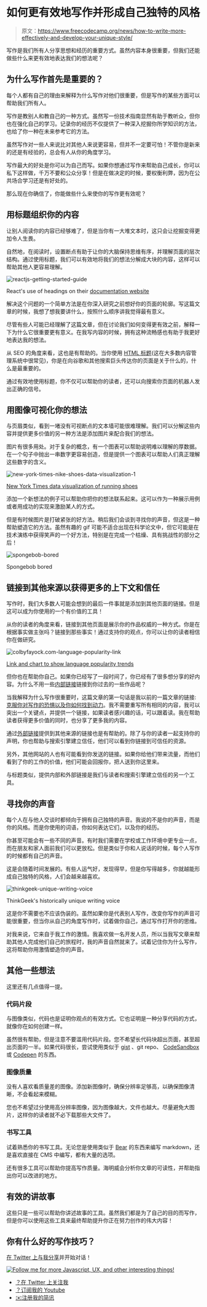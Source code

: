 # 如何更有效地写作并形成自己独特的风格

> 原文：<https://www.freecodecamp.org/news/how-to-write-more-effectively-and-develop-your-unique-style/>

写作是我们所有人分享思想和经历的重要方式。虽然内容本身很重要，但我们还能做些什么来更有效地表达我们的想法呢？

## 为什么写作首先是重要的？

每个人都有自己的理由来解释为什么写作对他们很重要，但是写作的某些方面可以帮助我们所有人。

写作是教别人和教自己的一种方式。虽然写一份技术指南显然有助于教听众，但你也在强化自己的学习。记录你的经历不仅提供了一种深入挖掘你所学知识的方法，也给了你一种在未来参考它的方法。

虽然写作对一些人来说比对其他人来说更容易，但并不一定要可怕！不管你是新来的还是有经验的，总会有人从你的角度学习。

写作最大的好处是你可以为自己而写。如果你想通过写作来帮助自己成长，你可以私下这样做，千万不要和公众分享！但是在做决定的时候，要权衡利弊，因为在公共场合学习还是有好处的。

那么现在你确信了，你能做些什么来使你的写作更有效呢？

## 用标题组织你的内容

让别人阅读你的内容已经够难了，但是当你有一大堆文本时，这只会让挖掘变得更加令人生畏。

自然地，在阅读时，设置断点有助于让你的大脑保持思维有序，并理解页面的层次结构。通过使用标题，我们可以有效地将我们的想法分解成大块的内容，这样可以帮助其他人更容易理解。

![reactjs-getting-started-guide](img/3be317384f169aecbbc2c948a1d47a5f.png)

React's use of headings on their [documentation website](https://reactjs.org/docs/add-react-to-a-website.html)

解决这个问题的一个简单方法是在你深入研究之前想好你的页面的轮廓。写这篇文章的时候，我想了想我要讲什么，按照什么顺序讲我觉得最有意义。

尽管有些人可能已经理解了这篇文章，但在讨论我们如何变得更有效之前，解释一下为什么它很重要更有意义。在我写内容的时候，拥有这种流畅感也有助于我更好地表达我的想法。

从 SEO 的角度来看，这也是有帮助的。当你使用 [HTML 标题](https://developer.mozilla.org/en-US/docs/Web/HTML/Element/header)(这在大多数内容管理系统中很常见)，你是在向谷歌和其他搜索巨头传达你的页面是关于什么的，什么是最重要的。

通过有效地使用标题，你不仅可以帮助你的读者，还可以向搜索你页面的机器人发出正确的信号。

## 用图像可视化你的想法

与页眉类似，看到一堵没有可视断点的文本墙可能很难理解。我们可以分解这些内容并提供更多价值的另一种方法是添加图片来配合我们的想法。

图片有很多用处。对于复杂的概念，有一个图表可以帮助说明难以理解的厚数据。在一个句子中抛出一串数字更容易创造，但是提供一个图表可以帮助人们真正理解这些数字的含义。

![new-york-times-nike-shoes-data-visualization-1](img/3a71ba0d8174426e537d00ab7cdf45b8.png)

[New York Times data visualization of running shoes](https://www.nytimes.com/interactive/2018/07/18/upshot/nike-vaporfly-shoe-strava.html)

添加一个新想法的例子可以帮助你把你的想法联系起来。这可以作为一种展示用例或者用成功的实现来激励某人的方式。

但是有时候图片是打破紧张的好方法。稍后我们会谈到寻找你的声音，但这是一种帮助塑造它的方法。虽然有趣的 gif 可能不适合出现在科学论文中，但它可能是在技术演练中获得笑声的一个好方法，特别是在完成一个枯燥、具有挑战性的部分之后！

![spongebob-bored](img/ce8f9cc96e77b7ba70c1335ca6c92379.png)

Spongebob bored

## 链接到其他来源以获得更多的上下文和信任

写作时，我们大多数人可能会想到的最后一件事就是添加到其他页面的链接。但是这可以成为你使用的一个有价值的工具！

从你的读者的角度来看，链接到其他页面是展示你的作品权威的一种方式。你是在根据事实做主张吗？链接到那些事实！通过支持你的观点，你可以让你的读者相信你在做研究。

![colbyfayock.com-language-popularity-link](img/3edaf05dc99c29d07de41f472955dcd7.png)

[Link and chart to show language popularity trends](https://www.colbyfayock.com/2020/02/how-to-become-a-full-stack-web-developer-in-2020/)

但你也在帮助你自己。如果你已经写了一段时间了，你已经有了很多想分享的好内容。为什么不用一些[内部链接](https://moz.com/learn/seo/internal-link)链接到你过去的一些作品呢？

当我解释为什么写作很重要时，这篇文章的第一句话是我以前的一篇文章的链接:[克服你对写作的恐惧以及你如何找到动力](https://www.colbyfayock.com/2020/04/overcoming-your-fear-of-writing-and-how-you-can-find-motivation)。我不需要重写所有相同的内容，我可以突出一个关键点，并提供一个链接，如果读者感兴趣的话，可以跟着读。我在帮助读者获得更多价值的同时，也分享了更多我的内容。

通过[外部链接](https://moz.com/learn/seo/external-link)提供到其他来源的链接也是有帮助的。除了与你的读者一起支持你的声明，你也帮助与搜索引擎建立信任，他们可以看到你链接到可信任的资源。

另外，其他网站的人也有可能看到你发送的链接。如果你给他们带来流量，而他们看到了你的工作的价值，他们可能会回报你，把人送到你这里来。

与标题类似，提供内部和外部链接是我们与读者和搜索引擎建立信任的另一个工具。

## 寻找你的声音

每个人在与他人交谈时都倾向于拥有自己独特的声音。我说的不是你的声音，而是你的风格。而是你使用的词语，你如何表达它们，以及你的经历。

你甚至可能会有一些不同的声音。有时我们需要在学校或工作环境中更专业一点，而在朋友和家人面前我们可以更放松。但是类似于你和人说话的时候，每个人写作的时候都有自己的声音。

这是会随着时间发展的。有些人运气好，发现得早，但是你写得越多，你就越能形成自己独特的风格，人们会越来越喜欢。

![thinkgeek-unique-writing-voice](img/181bc7cb978b65d3d0b12dc4deb8f53e.png)

ThinkGeek's historically unique writing voice

这是你不需要也不应该伪装的。虽然如果你是代表别人写作，改变你写作的声音可能很重要，但当你从自己的角度写作时，试着做你自己，通过写作打开你的思维。

对我来说，它来自于我工作的激情。我喜欢做一名开发人员，所以当我写文章来帮助其他人完成他们自己的旅程时，我的声音自然就来了。试着记住你为什么写作，这将帮助你用激情塑造你的声音。

## 其他一些想法

这里还有几点值得一提。

### 代码片段

与图像类似，代码也是证明你观点的有效方式。它也证明是一种分享代码的方式，就像你在如何创建一样。

虽然很有帮助，但是注意不要滥用代码片段。您不希望长代码块超出页面，甚至超出页面的一半。如果代码很长，尝试使用类似于 [gist](https://gist.github.com/) 、git repo、 [CodeSandbox](https://codesandbox.io/) 或 [Codepen](http://codepen.io/) 的东西。

### 图像质量

没有人喜欢看质量差的图像。添加新图像时，确保分辨率足够高，以确保图像清晰，不会看起来模糊。

您也不希望过分使用高分辨率图像，因为图像越大，文件也越大。尽量避免大图片，这样你的读者就不必下载那些大文件了。

### 书写工具

试着熟悉你的书写工具。无论您是使用类似于 [Bear](https://bear.app/) 的东西来编写 markdown，还是喜欢直接在 CMS 中编写，都有大量的选项。

还有很多工具可以帮助你提高写作质量。海明威会分析你文章的可读性，并帮助指出你可以改进的地方。

## 有效的讲故事

这些只是一些可以帮助你讲述故事的工具。虽然我们都是为了自己的目的而写作，但是你可以使用这些工具来最终帮助提升你正在努力创作的伟大内容！

## 你有什么好的写作技巧？

[在 Twitter 上与我分享](https://twitter.com/colbyfayock)并开始对话！

[![Follow me for more Javascript, UX, and other interesting things!](img/1c93a38209f03fa2ee013e5b17071f07.png)](https://twitter.com/colbyfayock)

*   [？在 Twitter 上关注我](https://twitter.com/colbyfayock)
*   [？️订阅我的 Youtube](https://youtube.com/colbyfayock)
*   [✉️注册我的简讯](https://www.colbyfayock.com/newsletter/)